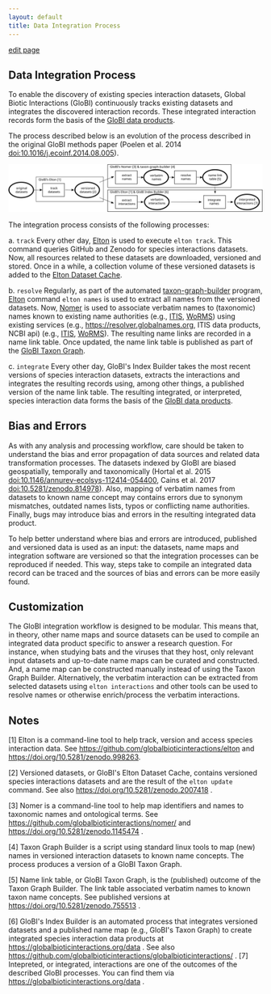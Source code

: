 ```yaml
---
layout: default
title: Data Integration Process
---
```

[edit page](https://github.com/globalbioticinteractions/globalbioticinteractions.github.io/blob/master/process.md)

## Data Integration Process

To enable the discovery of existing species interaction datasets, Global Biotic Interactions (GloBI) continuously tracks existing datasets and integrates the discovered interaction records. These integrated interaction records form the basis of the [GloBI data products](/data). 

The process described below is an evolution of the process described in the original GloBI methods paper (Poelen et al. 2014 [doi:10.1016/j.ecoinf.2014.08.005](https://doi.org/10.1016/j.ecoinf.2014.08.005)). 


[![integration-process](/assets/integration-process.svg)](/assets/integration-process.svg)

The integration process consists of the following processes:

a. ```track``` Every other day, [Elton](https://github.com/globalbioticinteractions/elton) is used to execute ```elton track```. This command queries GitHub and Zenodo for species interactions datasets. Now, all resources related to these datasets are downloaded, versioned and stored. Once in a while, a collection volume of these versioned datasets is added to the [Elton Dataset Cache](https://doi.org/10.5281/zenodo.2007418). 


b. ```resolve``` Regularly, as part of the automated [taxon-graph-builder](https://github.com/globalbioticinteractions/taxon-graph-builder) program, [Elton](https://github.com/globalbioticinteractions/elton) command ```elton names``` is used to extract all names from the versioned datasets. Now, [Nomer](https://github.com/globalbioticinteractions/nomer) is used to associate verbatim names to (taxonomic) names known to existing name authorities (e.g., [ITIS](https://itis.gov), [WoRMS](https://marinespecies.org)) using existing services (e.g., https://resolver.globalnames.org, ITIS data products, NCBI api) (e.g., [ITIS](https://itis.gov), [WoRMS](https://marinespecies.org)). The resulting name links are recorded in a name link table. Once updated, the name link table is published as part of the [GloBI Taxon Graph](https://doi.org/10.5281/zenodo.755513).   

c. ```integrate``` Every other day, GloBI's Index Builder takes the most recent versions of species interaction datasets, extracts the interactions and integrates the resulting records using, among other things, a published version of the name link table. The resulting integrated, or interpreted, species interaction data forms the basis of the [GloBI data products](/data).

## Bias and Errors

As with any analysis and processing workflow, care should be taken to understand the bias and error propagation of data sources and related data transformation processes.  The datasets indexed by GloBI are biased geospatially, temporally and taxonomically (Hortal et al. 2015 [doi:10.1146/annurev-ecolsys-112414-054400](https://doi.org/10.1146/annurev-ecolsys-112414-054400), Cains et al. 2017 [doi:10.5281/zenodo.814978](https://doi.org/10.5281/zenodo.814978)). Also, mapping of verbatim names from datasets to known name concept may contains errors due to synonym mismatches, outdated names lists, typos or conflicting name authorities. Finally, bugs may introduce bias and errors in the resulting integrated data product.

To help better understand where bias and errors are introduced, published and versioned data is used as an input: the datasets, name maps and integration software are versioned so that the integration processes can be reproduced if needed. This way, steps take to compile an integrated data record can be traced and the sources of bias and errors can be more easily found.

## Customization

The GloBI integration workflow is designed to be modular. This means that, in theory, other name maps and source datasets can be used to compile an integrated data product specific to answer a research question. For instance, when studying bats and the viruses that they host, only relevant input datasets and up-to-date name maps can be curated and constructed. And, a name map can be constructed manually instead of using the Taxon Graph Builder. Alternatively, the verbatim interaction can be extracted from selected datasets using ```elton interactions``` and other tools can be used to resolve names or otherwise enrich/process the verbatim interactions.   

## Notes

[1] Elton is a command-line tool to help track, version and access species interaction data. See https://github.com/globalbioticinteractions/elton and https://doi.org/10.5281/zenodo.998263.

[2] Versioned datasets, or GloBI's Elton Dataset Cache, contains versioned species interactions datasets and are the result of the ```elton update``` command. See also https://doi.org/10.5281/zenodo.2007418 . 

[3] Nomer is a command-line tool to help map identifiers and names to taxonomic names and ontological terms. See https://github.com/globalbioticinteractions/nomer/ and https://doi.org/10.5281/zenodo.1145474 .

[4] Taxon Graph Builder is a script using standard linux tools to map (new) names in versioned interaction datasets to known name concepts. The process produces a version of a GloBI Taxon Graph.

[5] Name link table, or GloBI Taxon Graph, is the (published) outcome of the Taxon Graph Builder. The link table associated verbatim names to known taxon name concepts. See published versions at https://doi.org/10.5281/zenodo.755513 .

[6] GloBI's Index Builder is an automated process that integrates versioned datasets and a published name map (e.g., GloBI's Taxon Graph) to create integrated species interaction data products at https://globalbioticinteractions.org/data . See also https://github.com/globalbioticinteractions/globalbioticinteractions/ . 
[7] Intepreted, or integrated, interactions are one of the outcomes of the described GloBI processes. You can find them via https://globalbioticinteractions.org/data . 

